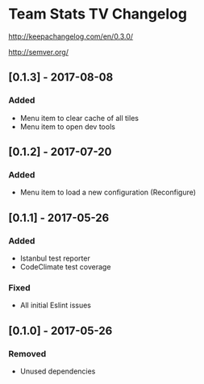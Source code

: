 # Team Stats TV Changelog

http://keepachangelog.com/en/0.3.0/

http://semver.org/

## [0.1.3] - 2017-08-08
### Added
- Menu item to clear cache of all tiles
- Menu item to open dev tools

## [0.1.2] - 2017-07-20
### Added
- Menu item to load a new configuration (Reconfigure)

## [0.1.1] - 2017-05-26
### Added
- Istanbul test reporter
- CodeClimate test coverage
### Fixed
- All initial Eslint issues

## [0.1.0] - 2017-05-26
### Removed
- Unused dependencies
